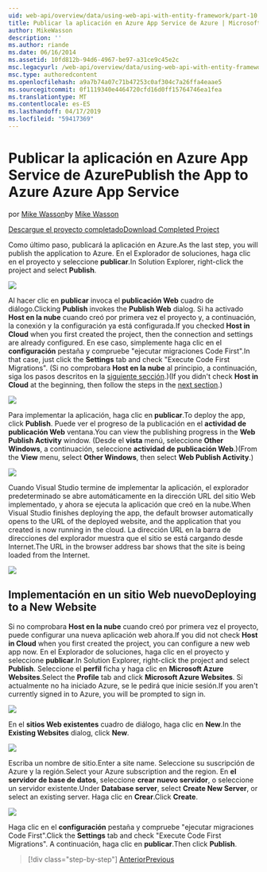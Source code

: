 ```yaml
---
uid: web-api/overview/data/using-web-api-with-entity-framework/part-10
title: Publicar la aplicación en Azure App Service de Azure | Microsoft Docs
author: MikeWasson
description: ''
ms.author: riande
ms.date: 06/16/2014
ms.assetid: 10fd812b-94d6-4967-be97-a31ce9c45e2c
msc.legacyurl: /web-api/overview/data/using-web-api-with-entity-framework/part-10
msc.type: authoredcontent
ms.openlocfilehash: a9a7b74a07c71b47253c0af304c7a26ffa4eaae5
ms.sourcegitcommit: 0f1119340e4464720cfd16d0ff15764746ea1fea
ms.translationtype: MT
ms.contentlocale: es-ES
ms.lasthandoff: 04/17/2019
ms.locfileid: "59417369"
---
```

# <a name="publish-the-app-to-azure-azure-app-service"></a><span data-ttu-id="7ff27-102">Publicar la aplicación en Azure App Service de Azure</span><span class="sxs-lookup"><span data-stu-id="7ff27-102">Publish the App to Azure Azure App Service</span></span>

<span data-ttu-id="7ff27-103">por [Mike Wasson](https://github.com/MikeWasson)</span><span class="sxs-lookup"><span data-stu-id="7ff27-103">by [Mike Wasson](https://github.com/MikeWasson)</span></span>

[<span data-ttu-id="7ff27-104">Descargue el proyecto completado</span><span class="sxs-lookup"><span data-stu-id="7ff27-104">Download Completed Project</span></span>](https://github.com/MikeWasson/BookService)

<span data-ttu-id="7ff27-105">Como último paso, publicará la aplicación en Azure.</span><span class="sxs-lookup"><span data-stu-id="7ff27-105">As the last step, you will publish the application to Azure.</span></span> <span data-ttu-id="7ff27-106">En el Explorador de soluciones, haga clic en el proyecto y seleccione **publicar**.</span><span class="sxs-lookup"><span data-stu-id="7ff27-106">In Solution Explorer, right-click the project and select **Publish**.</span></span>

![](part-10/_static/image1.png)

<span data-ttu-id="7ff27-107">Al hacer clic en **publicar** invoca el **publicación Web** cuadro de diálogo.</span><span class="sxs-lookup"><span data-stu-id="7ff27-107">Clicking **Publish** invokes the **Publish Web** dialog.</span></span> <span data-ttu-id="7ff27-108">Si ha activado **Host en la nube** cuando creó por primera vez el proyecto y, a continuación, la conexión y la configuración ya está configurada.</span><span class="sxs-lookup"><span data-stu-id="7ff27-108">If you checked **Host in Cloud** when you first created the project, then the connection and settings are already configured.</span></span> <span data-ttu-id="7ff27-109">En ese caso, simplemente haga clic en el **configuración** pestaña y compruebe &quot;ejecutar migraciones Code First&quot;.</span><span class="sxs-lookup"><span data-stu-id="7ff27-109">In that case, just click the **Settings** tab and check &quot;Execute Code First Migrations&quot;.</span></span> <span data-ttu-id="7ff27-110">(Si no comprobara **Host en la nube** al principio, a continuación, siga los pasos descritos en la [siguiente sección](#new-website).)</span><span class="sxs-lookup"><span data-stu-id="7ff27-110">(If you didn't check **Host in Cloud** at the beginning, then follow the steps in the [next section](#new-website).)</span></span>

[![](part-10/_static/image3.png)](part-10/_static/image2.png)

<span data-ttu-id="7ff27-111">Para implementar la aplicación, haga clic en **publicar**.</span><span class="sxs-lookup"><span data-stu-id="7ff27-111">To deploy the app, click **Publish**.</span></span> <span data-ttu-id="7ff27-112">Puede ver el progreso de la publicación en el **actividad de publicación Web** ventana.</span><span class="sxs-lookup"><span data-stu-id="7ff27-112">You can view the publishing progress in the **Web Publish Activity** window.</span></span> <span data-ttu-id="7ff27-113">(Desde el **vista** menú, seleccione **Other Windows**, a continuación, seleccione **actividad de publicación Web**.)</span><span class="sxs-lookup"><span data-stu-id="7ff27-113">(From the **View** menu, select **Other Windows**, then select **Web Publish Activity**.)</span></span>

![](part-10/_static/image4.png)

<span data-ttu-id="7ff27-114">Cuando Visual Studio termine de implementar la aplicación, el explorador predeterminado se abre automáticamente en la dirección URL del sitio Web implementado, y ahora se ejecuta la aplicación que creó en la nube.</span><span class="sxs-lookup"><span data-stu-id="7ff27-114">When Visual Studio finishes deploying the app, the default browser automatically opens to the URL of the deployed website, and the application that you created is now running in the cloud.</span></span> <span data-ttu-id="7ff27-115">La dirección URL en la barra de direcciones del explorador muestra que el sitio se está cargando desde Internet.</span><span class="sxs-lookup"><span data-stu-id="7ff27-115">The URL in the browser address bar shows that the site is being loaded from the Internet.</span></span>

[![](part-10/_static/image6.png)](part-10/_static/image5.png)

<a id="new-website"></a>
## <a name="deploying-to-a-new-website"></a><span data-ttu-id="7ff27-116">Implementación en un sitio Web nuevo</span><span class="sxs-lookup"><span data-stu-id="7ff27-116">Deploying to a New Website</span></span>

<span data-ttu-id="7ff27-117">Si no comprobara **Host en la nube** cuando creó por primera vez el proyecto, puede configurar una nueva aplicación web ahora.</span><span class="sxs-lookup"><span data-stu-id="7ff27-117">If you did not check **Host in Cloud** when you first created the project, you can configure a new web app now.</span></span> <span data-ttu-id="7ff27-118">En el Explorador de soluciones, haga clic en el proyecto y seleccione **publicar**.</span><span class="sxs-lookup"><span data-stu-id="7ff27-118">In Solution Explorer, right-click the project and select **Publish**.</span></span> <span data-ttu-id="7ff27-119">Seleccione el **perfil** ficha y haga clic en **Microsoft Azure Websites**.</span><span class="sxs-lookup"><span data-stu-id="7ff27-119">Select the **Profile** tab and click **Microsoft Azure Websites**.</span></span> <span data-ttu-id="7ff27-120">Si actualmente no ha iniciado Azure, se le pedirá que inicie sesión.</span><span class="sxs-lookup"><span data-stu-id="7ff27-120">If you aren't currently signed in to Azure, you will be prompted to sign in.</span></span>

[![](part-10/_static/image8.png)](part-10/_static/image7.png)

<span data-ttu-id="7ff27-121">En el **sitios Web existentes** cuadro de diálogo, haga clic en **New**.</span><span class="sxs-lookup"><span data-stu-id="7ff27-121">In the **Existing Websites** dialog, click **New**.</span></span>

![](part-10/_static/image9.png)

<span data-ttu-id="7ff27-122">Escriba un nombre de sitio.</span><span class="sxs-lookup"><span data-stu-id="7ff27-122">Enter a site name.</span></span> <span data-ttu-id="7ff27-123">Seleccione su suscripción de Azure y la región.</span><span class="sxs-lookup"><span data-stu-id="7ff27-123">Select your Azure subscription and the region.</span></span> <span data-ttu-id="7ff27-124">En **el servidor de base de datos**, seleccione **crear nuevo servidor**, o seleccione un servidor existente.</span><span class="sxs-lookup"><span data-stu-id="7ff27-124">Under **Database server**, select **Create New Server**, or select an existing server.</span></span> <span data-ttu-id="7ff27-125">Haga clic en **Crear**.</span><span class="sxs-lookup"><span data-stu-id="7ff27-125">Click **Create**.</span></span>

[![](part-10/_static/image11.png)](part-10/_static/image10.png)

<span data-ttu-id="7ff27-126">Haga clic en el **configuración** pestaña y compruebe &quot;ejecutar migraciones Code First&quot;.</span><span class="sxs-lookup"><span data-stu-id="7ff27-126">Click the **Settings** tab and check &quot;Execute Code First Migrations&quot;.</span></span> <span data-ttu-id="7ff27-127">A continuación, haga clic en **publicar**.</span><span class="sxs-lookup"><span data-stu-id="7ff27-127">Then click **Publish**.</span></span>

> [!div class="step-by-step"]
> [<span data-ttu-id="7ff27-128">Anterior</span><span class="sxs-lookup"><span data-stu-id="7ff27-128">Previous</span></span>](part-9.md)
